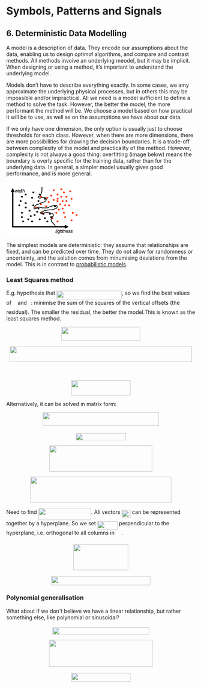 # Symbols, Patterns and Signals

## 6. Deterministic Data Modelling

A model is a description of data. They encode our assumptions about the data, enabling us to design *optimal* algorithms, and compare and contrast methods. All methods invoive an underlying meodel, but it may be implicit. When designing or using a method, it’s important to understand the underlying model.

Models don’t have to describe everything exactly. In some cases, we amy approximate the underlying physical processes, but in others this may be impossible and/or impractical. All we need is a model sufficient to define a method to solve the task. However, the better the model, the more performant the method will be. We choose a model based on how practical it will be to use, as well as on the assumptions we have about our data.

If we only have one dimension, the only option is usually just to choose thresholds for each class. However, when there are more dimensions, there are more possibilities for drawing the decision boundaries. It is a trade-off between complexity of the model and practicality of the method. However, complexity is not always a good thing: overfitting (image below) means the boundary is overly specific for the training data, rather than for the underlying data. In general, a simpler model usually gives good performance, and is more general.

![Overfitting example](A06-overfitting.png)

The simplest models are deterministic: they assume that relationships are fixed, and can be predicted over time. They do not allow for randomness or uncertainty, and the solution comes from minumising deviations from the model. This is in contrast to [probabilistic models](A07-probabilistic-modelling.md).

### Least Squares method

E.g. hypothesis that <img src="https://rawgit.com/xsanda/SPS-notes/master//tex/6d1a2cf6918520e8b2a36406288faf7a.svg?invert_in_darkmode" align=middle width=173.79730500000002pt height=22.831379999999992pt/>, so we find the best values of <img src="https://rawgit.com/xsanda/SPS-notes/master//tex/44bc9d542a92714cac84e01cbbb7fd61.svg?invert_in_darkmode" align=middle width=8.689230000000004pt height=14.155350000000013pt/> and <img src="https://rawgit.com/xsanda/SPS-notes/master//tex/4bdc8d9bcfb35e1c9bfb51fc69687dfc.svg?invert_in_darkmode" align=middle width=7.054855500000005pt height=22.831379999999992pt/>: minimise the sum of the squares of the vertical offsets (the residual). The smaller the residual, the better the model.This is known as the least squares method.
<p align="center"><img src="https://rawgit.com/xsanda/SPS-notes/master//tex/a18a10d700db0414de98e499e1f2e3b8.svg?invert_in_darkmode" align=middle width=210.55485pt height=36.655409999999996pt/></p>
<p align="center"><img src="https://rawgit.com/xsanda/SPS-notes/master//tex/03a563134d6f952244b5829999833e3f.svg?invert_in_darkmode" align=middle width=486.90345pt height=41.931284999999995pt/></p>

<p align="center"><img src="https://rawgit.com/xsanda/SPS-notes/master//tex/9b7430e4120f191df1216735aee7f7b5.svg?invert_in_darkmode" align=middle width=94.33809pt height=14.611871999999998pt/></p>
<p align="center"><img src="https://rawgit.com/xsanda/SPS-notes/master//tex/5256a26068eabf223cf78aca9c26dacd.svg?invert_in_darkmode" align=middle width=157.28394pt height=39.878685pt/></p>

Alternatively, it can be solved in matrix form:

<p align="center"><img src="https://rawgit.com/xsanda/SPS-notes/master//tex/9b70c233635cda0c8c02c01c2e45a7ab.svg?invert_in_darkmode" align=middle width=310.0977pt height=36.655409999999996pt/></p>
<p align="center"><img src="https://rawgit.com/xsanda/SPS-notes/master//tex/6a147f743ef9ed7c548c549d2e2f64e6.svg?invert_in_darkmode" align=middle width=133.30432499999998pt height=19.789935pt/></p>
<p align="center"><img src="https://rawgit.com/xsanda/SPS-notes/master//tex/002e0d2a09583cf73625e02696812d9e.svg?invert_in_darkmode" align=middle width=273.41985pt height=69.041775pt/></p>
<p align="center"><img src="https://rawgit.com/xsanda/SPS-notes/master//tex/d8fbddd4c4f03549b3bea776b592375a.svg?invert_in_darkmode" align=middle width=375.7743pt height=69.041775pt/></p>

Need to find <img src="https://rawgit.com/xsanda/SPS-notes/master//tex/540d97bf8e291da014d74a43f40d92fa.svg?invert_in_darkmode" align=middle width=140.85027pt height=31.360889999999984pt/>. All vectors <img src="https://rawgit.com/xsanda/SPS-notes/master//tex/51780d57e815147aa365d4cb5bdb668f.svg?invert_in_darkmode" align=middle width=23.481645pt height=22.557149999999986pt/> can be represented together by a hyperplane. So we set <img src="https://rawgit.com/xsanda/SPS-notes/master//tex/d9222dbe094a3e19c675a52c0f38d815.svg?invert_in_darkmode" align=middle width=53.812605pt height=22.557149999999986pt/> perpendicular to the hyperplane, i.e. orthogonal to all columns in <img src="https://rawgit.com/xsanda/SPS-notes/master//tex/d05b996d2c08252f77613c25205a0f04.svg?invert_in_darkmode" align=middle width=14.292300000000003pt height=22.557149999999986pt/>.

<p align="center"><img src="https://rawgit.com/xsanda/SPS-notes/master//tex/f2065c7793472779c46da73deb6af775.svg?invert_in_darkmode" align=middle width=146.040015pt height=69.041775pt/></p>
<p align="center"><img src="https://rawgit.com/xsanda/SPS-notes/master//tex/3711f508d716f643202d74b489647647.svg?invert_in_darkmode" align=middle width=263.86635pt height=23.75538pt/></p>

### Polynomial generalisation

What about if we don't believe we have a linear relationship, but rather something else, like polynomial or sinusoidal?

<p align="center"><img src="https://rawgit.com/xsanda/SPS-notes/master//tex/1df0bbe6513a77c07c13b61ef750e032.svg?invert_in_darkmode" align=middle width=258.63419999999996pt height=18.906029999999998pt/></p>

<p align="center"><img src="https://rawgit.com/xsanda/SPS-notes/master//tex/8512304ac8387e1fa6f7468d5bc8a20a.svg?invert_in_darkmode" align=middle width=276.6588pt height=72.00897pt/></p>
<p align="center"><img src="https://rawgit.com/xsanda/SPS-notes/master//tex/8a4662e08aa028b04fd90771a0677739.svg?invert_in_darkmode" align=middle width=158.93229pt height=23.75538pt/></p>